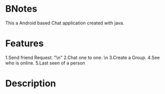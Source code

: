 # BNotes
This a Android based Chat application created with java.

# Features
  1.Send friend Request. "\n"
  2.Chat one to one. \n
  3.Create a Group.
  4.See who is online.
  5.Last seen of a person
  
# Description
